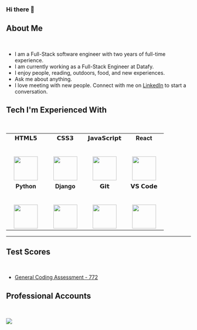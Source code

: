 ### Hi there 👋

## About Me
<br/>

- I am a Full-Stack software engineer with two years of full-time experience.
- I am currently working as a Full-Stack Engineer at Datafy.
- I enjoy people, reading, outdoors, food, and new experiences.
- Ask me about anything.
- I love meeting with new people. Connect with me on [LinkedIn](https://www.linkedin.com/kazden-jolley/) to start a conversation.

## Tech I'm Experienced With
<br/>

<table align="center">
  <tbody>
    <tr valign="top">
      <td align="center" width="25%">
        <span>𝗛𝗧𝗠𝗟𝟱</span><br><br><br>
        <img height="65px" src="https://cdn.svgporn.com/logos/html-5.svg">
      </td>
      <td align="center" width="25%">
        <span>𝗖𝗦𝗦𝟯</span><br><br><br>
        <img height="65px" src="https://cdn.svgporn.com/logos/css-3.svg">
      </td>
      <td align="center" width="25%">
        <span>𝗝𝗮𝘃𝗮𝗦𝗰𝗿𝗶𝗽𝘁</span><br><br><br>
        <img height="65px" src="https://cdn.svgporn.com/logos/javascript.svg">
      </td>
      <td align="center" width="25%">
        <span><strong>React</strong>
        </span><br><br><br>
        <img height="65px" src="https://cdn4.iconfinder.com/data/icons/logos-3/600/React.js_logo-512.png">
      </td>
    </tr>
    <tr valign="top">
      <td align="center" width="25%">
        <span><strong>Python</strong>
        </span><br><br><br>
        <img height="65px" src="https://cdn4.iconfinder.com/data/icons/logos-and-brands/512/267_Python_logo-128.png">
      </td>
      <td align="center" width="25%">
        <span><strong>Django</strong></span><br><br><br>
        <img height="65px" src="https://www.vectorlogo.zone/logos/djangoproject/djangoproject-ar21.svg">
      </td>
      <td align="center" width="25%">
        <span>𝗚𝗶𝘁</span><br><br><br>
        <img height="65px" src="https://cdn.svgporn.com/logos/git-icon.svg">
      </td>
      <td align="center" width="25%">
        <span>𝗩𝗦 𝗖𝗼𝗱𝗲</span><br><br><br>
        <img height="65px" src="https://cdn.svgporn.com/logos/visual-studio-code.svg">
      </td>
    </tr>
  </tbody>
</table>
<hr>

## Test Scores
<br/>

- [General Coding Assessment - 772](https://app.codesignal.com/coding-report/aqaDNYWhxsvuKaJ3d-ddcWvvcnLrX4cy4jjvsXfcxj)

## Professional Accounts
<br/>

<a href="https://www.linkedin.com/kazden-jolley/"><img src="https://img.shields.io/badge/linkedin-%230077B5.svg?&style=for-the-badge&logo=linkedin&logoColor=white"/></a>
